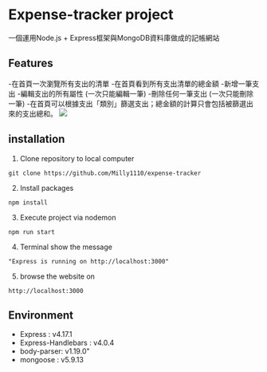 # Expense-tracker project
一個運用Node.js + Express框架與MongoDB資料庫做成的記帳網站

## Features
-在首頁一次瀏覽所有支出的清單
-在首頁看到所有支出清單的總金額
-新增一筆支出
-編輯支出的所有屬性 (一次只能編輯一筆)
-刪除任何一筆支出 (一次只能刪除一筆)
-在首頁可以根據支出「類別」篩選支出；總金額的計算只會包括被篩選出來的支出總和。
![](https://i.imgur.com/BcsV5Bv.jpg)

## installation
1. Clone repository to local computer
```
git clone https://github.com/Milly1110/expense-tracker
```
2. Install packages
```
npm install
```
3. Execute project via nodemon
```
npm run start
```
4. Terminal show the message
```
"Express is running on http://localhost:3000"
```
5. browse the website on 
```
http://localhost:3000
```



## Environment
* Express : v4.17.1
* Express-Handlebars : v4.0.4
* body-parser: v1.19.0"
* mongoose : v5.9.13
 